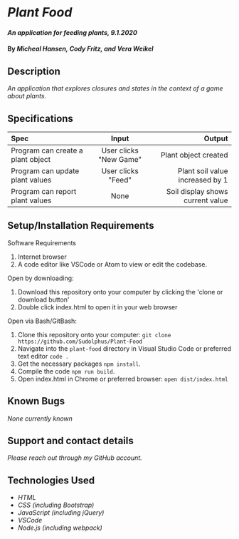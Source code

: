 # _Plant Food_

#### _An application for feeding plants, 9.1.2020_

#### By _**Micheal Hansen, Cody Fritz, and Vera Weikel**_

## Description

_An application that explores closures and states in the context of a game about plants._

## Specifications

| Spec | Input | Output |
| :--- | :---: | ---: |
| Program can create a plant object | User clicks "New Game" | Plant object created |
| Program can update plant values | User clicks "Feed" | Plant soil value increased by 1 |
| Program can report plant values | None | Soil display shows current value |

## Setup/Installation Requirements

Software Requirements
1. Internet browser
2. A code editor like VSCode or Atom to view or edit the codebase.

Open by downloading:
1. Download this repository onto your computer by clicking the 'clone or download button'
2. Double click index.html to open it in your web browser

Open via Bash/GitBash:
1. Clone this repository onto your computer:
`git clone https://github.com/Sudolphus/Plant-Food`
2. Navigate into the `plant-food` directory in Visual Studio Code or preferred text editor
`code .`
3. Get the necessary packages `npm install`.
4. Compile the code `npm run build`.
5. Open index.html in Chrome or preferred browser:
`open dist/index.html`

## Known Bugs

_None currently known_

## Support and contact details

_Please reach out through my GitHub account._

## Technologies Used

* _HTML_
* _CSS (including Bootstrap)_
* _JavaScript (including jQuery)_
* _VSCode_
* _Node.js (including webpack)_

